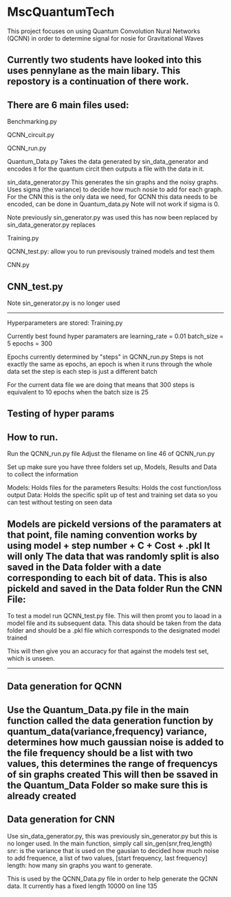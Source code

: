# MscQuantumTech
This project focuses on using Quantum Convolution Nural Networks (QCNN) in order to determine signal for nosie for Gravitational Waves

Currently two students have looked into this uses pennylane as the main libary. This repostory is a continuation of there work.
-----------------------------------------------------------------------------------------------------------------------------------------

There are 6 main files used:
----------------------------------------------------
Benchmarking.py

QCNN_circuit.py

QCNN_run.py

Quantum_Data.py
Takes the data generated by sin_data_generator and encodes it for the quantum circit then outputs a file with the data in it.

sin_data_generator.py
This generates the sin graphs and the noisy graphs. 
Uses sigma (the variance) to decide how much nosie to add for each graph.
For the CNN this is the only data we need, for QCNN this data needs to be encoded, can be done in Quantum_data.py
Note will not work if sigma is 0.

Note previously sin_generator.py was used this has now been replaced by sin_data_generator.py replaces

Training.py

QCNN_test.py:
allow you to run previsously trained models and test them

CNN.py

CNN_test.py
-----------------------------------------------------------------------------------------------------------------------------------------
Note sin_generator.py is no longer used 

-----------------------------------------------------------------------------------------------------------------------------------------
Hyperparameters are stored:
Training.py

Currently best found hyper paramaters are
learning_rate = 0.01
batch_size = 5
epochs = 300

Epochs currently determined by "steps" in QCNN_run.py
Steps is not exactly the same as epochs, an epoch is when it runs through the whole data set the step is each step is just a different batch

For the current data file we are doing that means that 300 steps is equivalent to 10 epochs when the batch size is 25


Testing of hyper params
-----------------------------------------------------------------------------------------------------------------------------------------
How to run.
----------------------------------------------------
Run the QCNN_run.py file
Adjust the filename on line 46 of QCNN_run.py

Set up make sure you have three folders set up,
Models, Results and Data to collect the information

Models: Holds files for the parameters
Results: Holds the cost function/loss output
Data: Holds the specific split up of test and training set data so you can test without testing on seen data

Models are pickeld versions of the paramaters at that point, file naming convention works by using model + step number + C + Cost + .pkl
It will only
The data that was randomly split is also saved in the Data folder with a date corresponding to each bit of data. This is also pickeld
and saved in the Data folder
Run the CNN File:
----------------------------------------------------
To test a model run QCNN_test.py file.
This will then promt you to laoad in a model file and its subsequent data.
This data should be taken from the data folder and should be a .pkl file which corresponds to the designated model trained

This will then give you an accuracy for that against the models test set, which is unseen.

----------------------------------------------------
Data generation for QCNN
----------------------------------------------------
Use the Quantum_Data.py file
in the main function called the data generation function by 
quantum_data(variance,frequency)
variance, determines how much gaussian noise is added to the file
frequency should be a list with two values, this determines the range of frequencys of sin graphs created
This will then be ssaved in the Quantum_Data Folder so make sure this is already created
----------------------------------------------------
Data generation for CNN
----------------------------------------------------
Use sin_data_generator.py, this was previously sin_generator.py but this is no longer used.
In the main function, simply call 
sin_gen(snr,freq,length)
snr: is the variance that is used on the gausian to decided how much noise to add
frequence, a list of two values, [start frequency, last frequency]
length: how many sin graphs you want to generate.

This is used by the QCNN_Data.py file in order to help generate the QCNN data.
It currently has a fixed length 10000 on line 135